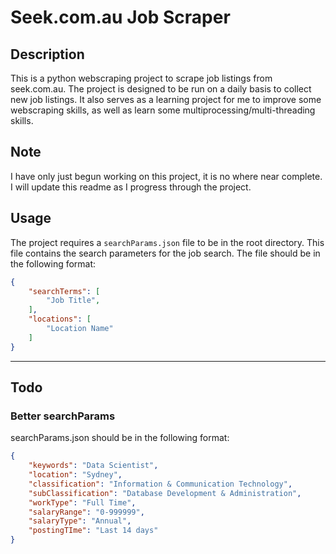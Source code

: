 # Seek.com.au Job Scraper
## Description
This is a python webscraping project to scrape job listings from seek.com.au. The project is designed to be run on a daily basis to collect new job listings. It also serves as a learning project for me to improve some webscraping skills, as well as learn some multiprocessing/multi-threading skills.

## Note
I have only just begun working on this project, it is no where near complete. I will update this readme as I progress through the project.

## Usage
The project requires a `searchParams.json` file to be in the root directory. This file contains the search parameters for the job search. The file should be in the following format:

```json
{
    "searchTerms": [
        "Job Title",
    ],
    "locations": [
        "Location Name"
    ]
}
```

---

## Todo
### Better searchParams
searchParams.json should be in the following format:
```json
{
    "keywords": "Data Scientist",
    "location": "Sydney",
    "classification": "Information & Communication Technology",
    "subClassification": "Database Development & Administration",
    "workType": "Full Time",
    "salaryRange": "0-999999",
    "salaryType": "Annual",
    "postingTIme": "Last 14 days"
}
```
